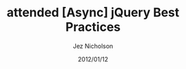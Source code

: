 ---
title: attended [Async] jQuery Best Practices
date: 2012/01/12
tags: [events]
author: Jez Nicholson
---